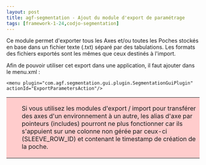 ```yaml
---
layout: post
title: agf-segmentation - Ajout du module d'export de paramétrage
tags: [framework-1-24,codjo-segmentation]
---
```

Ce module permet d'exporter tous les Axes et/ou toutes les Poches stockés en base dans un fichier texte (.txt) séparé par des tabulations. Les formats des fichiers exportés sont les mêmes que ceux destinés à l'import.

Afin de pouvoir utiliser cet export dans une application, il faut ajouter dans le menu.xml :
```
<menu plugin="com.agf.segmentation.gui.plugin.SegmentationGuiPlugin" actionId="ExportParametersAction"/>
```


<table style='background-color: #FFCCCC;'>
       <colgroup><col width='24'><col></colgroup>
         <tr>
           <td valign='top'><img src='attachments/forbidden.gif' width='16' height='16' align='absmiddle' alt='' border='0'></td>
           <td><p>
Si vous utilisez les modules d'export / import pour transférer des axes d'un environnement à un autre, les alias d'axe par pointeurs (includes) pourront ne plus fonctionner car ils s'appuient sur une colonne non gérée par ceux-ci (SLEEVE_ROW_ID) et contenant le timestamp de création de la poche.
</p></td>
          </tr>
</table>

